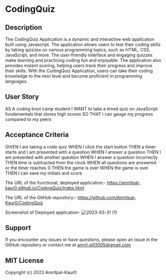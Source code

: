 # CodingQuiz
## Description
The CodingQuiz Application is a dynamic and interactive web application built using Javascript. The application allows users to test their coding skills by taking quizzes on various programming topics, such as HTML, CSS, JavaScript, and more. The user-friendly interface and engaging quizzes make learning and practicing coding fun and enjoyable. The application also provides instant scoring, helping users track their progress and improve their skills. With the CodingQuiz Application, users can take their coding knowledge to the next level and become proficient in programming languages.

## User Story
AS A coding boot camp student
I WANT to take a timed quiz on JavaScript fundamentals that stores high scores
SO THAT I can gauge my progress compared to my peers


## Acceptance Criteria
GIVEN I am taking a code quiz
WHEN I click the start button
THEN a timer starts and I am presented with a question
WHEN I answer a question
THEN I am presented with another question
WHEN I answer a question incorrectly
THEN time is subtracted from the clock
WHEN all questions are answered or the timer reaches 0
THEN the game is over
WHEN the game is over
THEN I can save my initials and score


The URL of the functional, deployed application:-
https://amritpal-kaur0.github.io/CodingQuiz/index.html

The URL of the GitHub repository:-
https://github.com/Amritpal-Kaur0/CodingQuiz

Screenshot of Deployed application-
![2023-03-31 (1)](https://user-images.githubusercontent.com/128442182/229133189-ff382c1c-da1c-4242-ace9-9345117a0d5e.png)

## Support
If you encounter any issues or have questions, please open an issue in the GitHub repository or contact me at amrit.gill3005@gmail.com



## MIT License

Copyright (c) 2023 Amritpal-Kaur0
